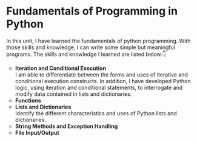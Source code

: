 <h1>Fundamentals of Programming in Python</h1>
  <p>In this unit, I have learned the fundamentals of python programming. With those skills and knowledge, I can write some simple but meaningful programs. The skills and knowledge I learned are listed below.👇</p>
<ul style="list-style-type:circle;">
  <li><b>Iteration and Conditional Execution</b></li>
  <t>I am able to differentiate between the forms and uses of iterative and conditional execution constructs. In addition, I have developed Python logic, using iteration and conditional statements, to interrogate and modify data contained in lists and dictionaries.</t>
  <li><b>Functions</b></li>
  <t></t>
  <li><b>Lists and Dictionaries</b></li>
  <t>Identify the different characteristics and uses of Python lists and dictionaries.</t>
  <li><b>String Methods and Exception Handling</b></li>
  <li><b>File Input/Output</b></li>
</ul>
